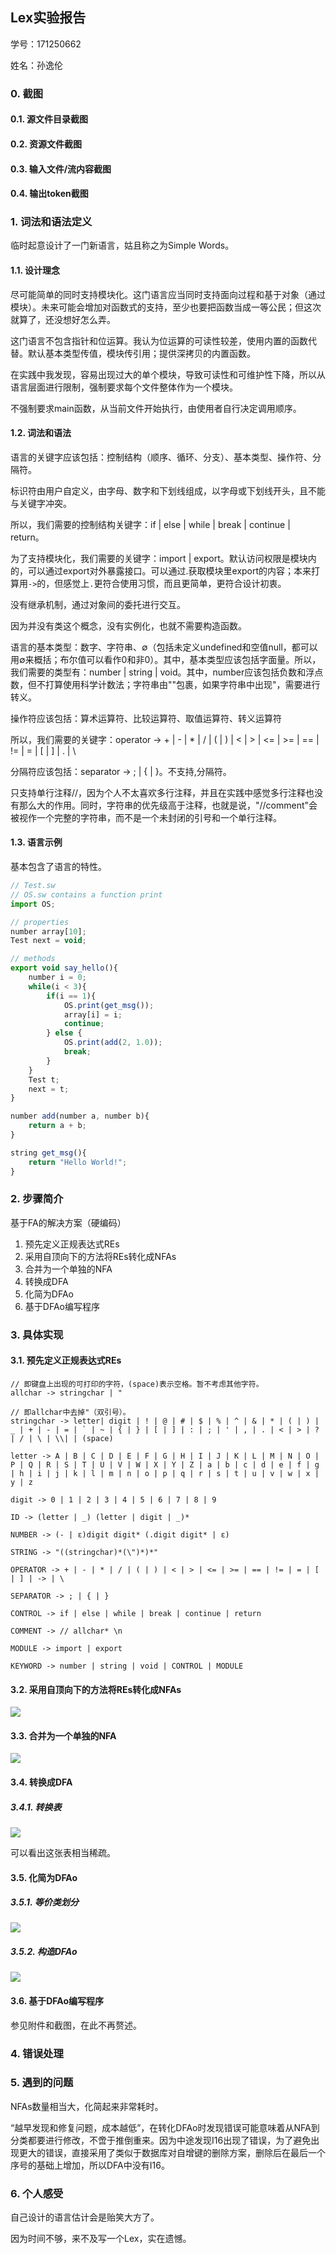 ## Lex实验报告

学号：171250662

姓名：孙逸伦

### 0. 截图

#### 0.1. 源文件目录截图

#### 0.2. 资源文件截图

#### 0.3. 输入文件/流内容截图

#### 0.4. 输出token截图

### 1. 词法和语法定义

临时起意设计了一门新语言，姑且称之为Simple Words。

#### 1.1. 设计理念

尽可能简单的同时支持模块化。这门语言应当同时支持面向过程和基于对象（通过模块）。未来可能会增加对函数式的支持，至少也要把函数当成一等公民；但这次就算了，还没想好怎么弄。

这门语言不包含指针和位运算。我认为位运算的可读性较差，使用内置的函数代替。默认基本类型传值，模块传引用；提供深拷贝的内置函数。

在实践中我发现，容易出现过大的单个模块，导致可读性和可维护性下降，所以从语言层面进行限制，强制要求每个文件整体作为一个模块。

不强制要求main函数，从当前文件开始执行，由使用者自行决定调用顺序。

#### 1.2. 词法和语法

语言的关键字应该包括：控制结构（顺序、循环、分支）、基本类型、操作符、分隔符。

标识符由用户自定义，由字母、数字和下划线组成，以字母或下划线开头，且不能与关键字冲突。

所以，我们需要的控制结构关键字：if | else | while | break | continue | return。

为了支持模块化，我们需要的关键字：import | export。默认访问权限是模块内的，可以通过export对外暴露接口。可以通过.获取模块里export的内容；本来打算用`->`的，但感觉上`.`更符合使用习惯，而且更简单，更符合设计初衷。

没有继承机制，通过对象间的委托进行交互。

因为并没有类这个概念，没有实例化，也就不需要构造函数。

语言的基本类型：数字、字符串、∅（包括未定义undefined和空值null，都可以用∅来概括；布尔值可以看作0和非0）。其中，基本类型应该包括字面量。所以，我们需要的类型有：number | string | void。其中，number应该包括负数和浮点数，但不打算使用科学计数法；字符串由""包裹，如果字符串中出现"，需要进行转义。

操作符应该包括：算术运算符、比较运算符、取值运算符、转义运算符

所以，我们需要的关键字：operator -> + | - | * | / | ( | ) | < | > | <= | >= | == | != | = | [ | ] | . | \

分隔符应该包括：separator -> ; | { | }。不支持,分隔符。

只支持单行注释//，因为个人不太喜欢多行注释，并且在实践中感觉多行注释也没有那么大的作用。同时，字符串的优先级高于注释，也就是说，"//comment"会被视作一个完整的字符串，而不是一个未封闭的引号和一个单行注释。

#### 1.3. 语言示例

基本包含了语言的特性。

```typescript
// Test.sw
// OS.sw contains a function print
import OS;

// properties
number array[10];
Test next = void;

// methods
export void say_hello(){
    number i = 0;
    while(i < 3){
        if(i == 1){
            OS.print(get_msg());
            array[i] = i;
            continue;
        } else {
            OS.print(add(2, 1.0));
            break;
        }
    }
    Test t;
    next = t;
}

number add(number a, number b){
    return a + b;
}

string get_msg(){
    return "Hello World!";
}
```

### 2. 步骤简介

基于FA的解决方案（硬编码）

1. 预先定义正规表达式REs
2. 采用自顶向下的方法将REs转化成NFAs
3. 合并为一个单独的NFA
4. 转换成DFA
5. 化简为DFAo
6. 基于DFAo编写程序

### 3. 具体实现

#### 3.1. 预先定义正规表达式REs

```
// 即键盘上出现的可打印的字符，(space)表示空格。暂不考虑其他字符。
allchar -> stringchar | "

// 即allchar中去掉"（双引号）。
stringchar -> letter| digit | ! | @ | # | $ | % | ^ | & | * | ( | ) | _ | + | - | = | ` | ~ | { | } | [ | ] | : | ; | ' | , | . | < | > | ? | / | \ | \\| | (space)

letter -> A | B | C | D | E | F | G | H | I | J | K | L | M | N | O | P | Q | R | S | T | U | V | W | X | Y | Z | a | b | c | d | e | f | g | h | i | j | k | l | m | n | o | p | q | r | s | t | u | v | w | x | y | z

digit -> 0 | 1 | 2 | 3 | 4 | 5 | 6 | 7 | 8 | 9

ID -> (letter | _) (letter | digit | _)* 

NUMBER -> (- | ε)digit digit* (.digit digit* | ε)

STRING -> "((stringchar)*(\")*)*"

OPERATOR -> + | - | * | / | ( | ) | < | > | <= | >= | == | != | = | [ | ] | -> | \

SEPARATOR -> ; | { | }

CONTROL -> if | else | while | break | continue | return

COMMENT -> // allchar* \n

MODULE -> import | export

KEYWORD -> number | string | void | CONTROL | MODULE
```

#### 3.2. 采用自顶向下的方法将REs转化成NFAs

![](./assets/NFAs.jpg)

#### 3.3. 合并为一个单独的NFA

![](./assets/NFA.jpg)

#### 3.4. 转换成DFA

##### 3.4.1. 转换表

![](./assets/DFA.png)

可以看出这张表相当稀疏。

#### 3.5. 化简为DFAo

##### 3.5.1. 等价类划分

![](./assets/Equivalent.jpg)

##### 3.5.2. 构造DFAo

![](./assets/DFAo.jpg)

#### 3.6. 基于DFAo编写程序

参见附件和截图，在此不再赘述。

### 4. 错误处理



### 5. 遇到的问题

NFAs数量相当大，化简起来非常耗时。

“越早发现和修复问题，成本越低”，在转化DFAo时发现错误可能意味着从NFA到分类都要进行修改，不啻于推倒重来。因为中途发现I16出现了错误，为了避免出现更大的错误，直接采用了类似于数据库对自增键的删除方案，删除后在最后一个序号的基础上增加，所以DFA中没有I16。

### 6. 个人感受

自己设计的语言估计会是贻笑大方了。

因为时间不够，来不及写一个Lex，实在遗憾。





